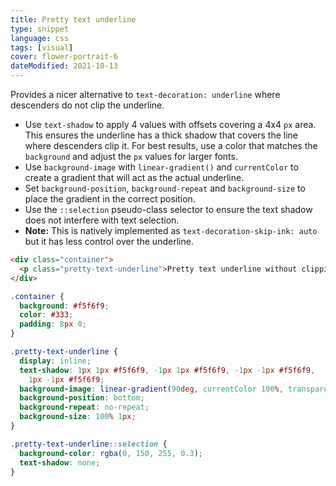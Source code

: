 ```yaml
---
title: Pretty text underline
type: snippet
language: css
tags: [visual]
cover: flower-portrait-6
dateModified: 2021-10-13
---
```


Provides a nicer alternative to `text-decoration: underline` where descenders do not clip the underline.

- Use `text-shadow` to apply 4 values with offsets covering a 4x4 `px` area. This ensures the underline has a thick shadow that covers the line where descenders clip it. For best results, use a color that matches the `background` and adjust the `px` values for larger fonts.
- Use `background-image` with `linear-gradient()` and `currentColor` to create a gradient that will act as the actual underline.
- Set `background-position`, `background-repeat` and `background-size` to place the gradient in the correct position.
- Use the `::selection` pseudo-class selector to ensure the text shadow does not interfere with text selection.
- **Note:** This is natively implemented as `text-decoration-skip-ink: auto` but it has less control over the underline.

```html
<div class="container">
  <p class="pretty-text-underline">Pretty text underline without clipping descenders.</p>
</div>
```

```css
.container {
  background: #f5f6f9;
  color: #333;
  padding: 8px 0;
}

.pretty-text-underline {
  display: inline;
  text-shadow: 1px 1px #f5f6f9, -1px 1px #f5f6f9, -1px -1px #f5f6f9,
    1px -1px #f5f6f9;
  background-image: linear-gradient(90deg, currentColor 100%, transparent 100%);
  background-position: bottom;
  background-repeat: no-repeat;
  background-size: 100% 1px;
}

.pretty-text-underline::selection {
  background-color: rgba(0, 150, 255, 0.3);
  text-shadow: none;
}
```
